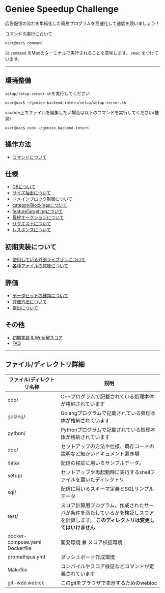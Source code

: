 # Geniee Speedup Challenge
広告配信の流れを単純化した簡易プログラムを高速化して速度を競いましょう！

コマンドの実行において
```shell
user@mac$ command
```
は `command` をMacのターミナルで実行されることを意味します。 `@mac` をつけています。

---
## 環境整備
`setup/setup-server.sh`を実行してください

```shell
user@mac$ ~/geniee-backend-intern/setup/setup-server.sh
```

vscode上でファイルを編集したい場合は以下のコマンドを実行してください(推奨)
```shell
user@mac$ code ~/geniee-backend-intern
```

## 操作方法
* [コマンドについて](./doc/command.md)

## 仕様
* [DBについて](./doc/db.md)
* [サイズ抽出について](./doc/size-scan.md)
* [ドメインブロック制御について](./doc/domain-blocking.md)
* [categotyBlockingsについて](./doc/category-blocking.md)
* [featureTargetingについて](./doc/feature-targeting.md)
* [最終オークションについて](./doc/final-auction.md)
* [リクエストについて](./doc/request.md)
* [レスポンスについて](./doc/response.md)

## 初期実装について
* [使用している外部ライブラリについて](./doc/dependency-lib.md)
* [各種ファイルの意味について](./doc/impl.md)

## 評価
* [データセットの種類について](./doc/dataset.md)
* [評価方法について](./doc/test.md)
* [提出について](./doc/submit.md)


## その他
* [初期実装 & Write解スコア](./doc/final-score.md)
* [FAQ](./doc/faq.md)

---

## ファイル/ディレクトリ詳細
| ファイル/ディレクトリ名称 | 説明 |
|-----------------------|-----|
| cpp/ | C++プログラムで記載されている処理本体が格納されています |
| golang/ | Golangプログラムで記載されている処理本体が格納されています |
| python/ | Pythonプログラムで記載されている処理本体が格納されています |
| doc/ | セットアップの方法や仕様、既存コードの説明など細かいドキュメント置き場 | 
| data/ | 配信の検証に用いるサンプルデータ。 | 
| setup/ | セットアップや再起動時に実行するshellファイルを置いたディレクトリ |
| sql/ | 配信に用いるスキーマ定義とSQLサンプルデータ | 
| test/ | スコア計算用プログラム。作成されたサーバが条件を満たしているかを検証しスコアを計算します。 **このディレクトリは変更してはいけません**| 
| docker-compose.yaml Dockerfile | 開発環境 兼 スコア検証環境 |
|prometheus.yml|ダッシュボード作成環境  |
| Makefile | コンパイルやスコア検証などコマンドが定義されています |
| git-web.webloc | このgitをブラウザで表示するためのwebloc |
